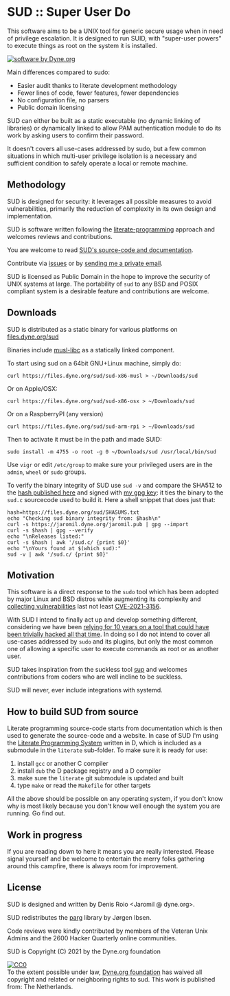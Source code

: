 # SUD :: Super User Do

This software aims to be a UNIX tool for generic secure usage when in
need of privilege escalation. It is designed to run SUID, with
"super-user powers" to execute things as root on the system it is
installed.

[![software by Dyne.org](https://files.dyne.org/software_by_dyne.png)](http://www.dyne.org)

Main differences compared to sudo:

- Easier audit thanks to literate development methodology
- Fewer lines of code, fewer features, fewer dependencies
- No configuration file, no parsers
- Public domain licensing

SUD can either be built as a static executable (no dynamic linking of libraries)
or dynamically linked to allow PAM authentication module to do its work
by asking users to confirm their password.

It doesn't covers all use-cases addressed by sudo, but a few common
situations in which multi-user privilege isolation is a necessary and
sufficient condition to safely operate a local or remote machine.

## Methodology

SUD is designed for security: it leverages all possible measures to
avoid vulnerabilities, primarily the reduction of complexity in its
own design and implementation.

SUD is software written following the
[literate-programming](https://en.wikipedia.org/wiki/Literate_programming)
approach and welcomes reviews and contributions.

You are welcome to read [SUD's source-code and documentation](https://sud.dyne.org).

Contribute via [issues](dyne/sud/issues) or by [sending me a private email](https://jaromil.dyne.org).

SUD is licensed as Public Domain in the hope to improve the security
of UNIX systems at large. The portability of `sud` to any BSD and
POSIX compliant system is a desirable feature and contributions are
welcome.

## Downloads

SUD is distributed as a static binary for various platforms on
[files.dyne.org/sud](https://files.dyne.org/sud)

Binaries include [musl-libc](https://musl-libc.org) as a statically
linked component.

To start using sud on a 64bit GNU+Linux machine, simply do:

```
curl https://files.dyne.org/sud/sud-x86-musl > ~/Downloads/sud
```

Or on Apple/OSX:
```
curl https://files.dyne.org/sud/sud-x86-osx > ~/Downloads/sud
```

Or on a RaspberryPI (any version)
```
curl https://files.dyne.org/sud/sud-arm-rpi > ~/Downloads/sud
```

Then to activate it must be in the path and made SUID:
```
sudo install -m 4755 -o root -g 0 ~/Downloads/sud /usr/local/bin/sud
```

Use `vigr` or edit `/etc/group` to make sure your privileged users are in the `admin`, `wheel` or `sudo` groups.

To verify the binary integrity of SUD use `sud -v` and compare the SHA512 to the [hash published here](https://files.dyne.org/sud/SHASUMS.txt) and signed with [my gpg key](https://jaromil.dyne.org/jaromil.pub): it ties the binary to the `sud.c` sourcecode used to build it. Here a shell snippet that does just that:

```
hash=https://files.dyne.org/sud/SHASUMS.txt
echo "Checking sud binary integrity from: $hash\n"
curl -s https://jaromil.dyne.org/jaromil.pub | gpg --import
curl -s $hash | gpg --verify
echo "\nReleases listed:"
curl -s $hash | awk '/sud.c/ {print $0}'
echo "\nYours found at $(which sud):"
sud -v | awk '/sud.c/ {print $0}'
```

## Motivation

This software is a direct response to the `sudo` tool which has been
adopted by major Linux and BSD distros while augmenting its complexity
and [collecting
vulnerabilities](https://cve.mitre.org/cgi-bin/cvekey.cgi?keyword=sudo)
last not least
[CVE-2021-3156](https://cve.mitre.org/cgi-bin/cvename.cgi?name=CVE-2021-3156).

With SUD I intend to finally act up and develop something different,
considering we have been [relying for 10 years on a tool that could
have been trivially hacked all that
time](https://www.zdnet.com/article/10-years-old-sudo-bug-lets-linux-users-gain-root-level-access/). In
doing so I do not intend to cover all use-cases addressed by `sudo`
and its plugins, but only the most common one of allowing a specific
user to execute commands as root or as another user.

SUD takes inspiration from the suckless tool
[sup](https://sup.dyne.org) and welcomes contributions from coders who
are well incline to be suckless.

SUD will never, ever include integrations with systemd.


## How to build SUD from source

Literate programming source-code starts from documentation which is
then used to generate the source-code and a website. In case of SUD
I'm using the [Literate Programming
System](https://github.com/zyedidia/Literate) written in D, which is
included as a submodule in the `literate` sub-folder. To make sure it is ready for use:

1. install `gcc` or another C compiler
2. install `dub` the D package registry and a D compiler
3. make sure the `literate` git submodule is updated and built
4. type `make` or read the `Makefile` for other targets

All the above should be possible on any operating system, if you don't
know why is most likely because you don't know well enough the system
you are running. Go find out.

## Work in progress

If you are reading down to here it means you are really
interested. Please signal yourself and be
welcome to entertain the merry folks gathering around this campfire,
there is always room for improvement.

## License

SUD is designed and written by Denis Roio <Jaromil @ dyne.org>.

SUD redistributes the [parg](https://github.com/jibsen/parg) library by Jørgen Ibsen.

Code reviews were kindly contributed by members of the Veteran Unix Admins and the 2600 Hacker Quarterly online communities.

SUD is Copyright (C) 2021 by the Dyne.org foundation

<p xmlns:dct="https://purl.org/dc/terms/" xmlns:vcard="https://www.w3.org/2001/vcard-rdf/3.0#">
  <a rel="license"
     href="https://creativecommons.org/publicdomain/zero/1.0/">
    <img src="https://i.creativecommons.org/p/zero/1.0/88x31.png" style="border-style: none;" alt="CC0" />
  </a>
  <br />
  To the extent possible under law,
  <a rel="dct:publisher"
     href="https://dyne.org">
    <span property="dct:title">Dyne.org foundation</span></a>
  has waived all copyright and related or neighboring rights to
  <span property="dct:title">sud</span>.
This work is published from:
<span property="vcard:Country" datatype="dct:ISO3166"
      content="NL" about="https://dyne.org">
  The Netherlands</span>.
</p>
